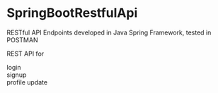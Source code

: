 # SpringBootRestfulApi
RESTful API Endpoints developed in Java Spring Framework, tested in POSTMAN

REST API for

login\
signup\
profile update
